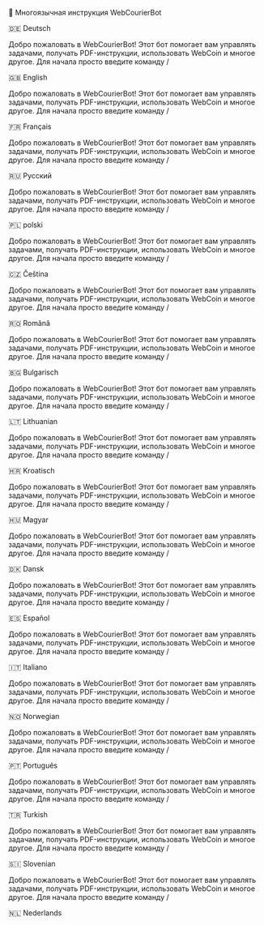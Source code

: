 📘 Многоязычная инструкция WebCourierBot

🇩🇪 Deutsch

Добро пожаловать в WebCourierBot! Этот бот помогает вам управлять задачами, получать PDF-инструкции, использовать WebCoin и многое другое. Для начала просто введите команду /

🇬🇧 English

Добро пожаловать в WebCourierBot! Этот бот помогает вам управлять задачами, получать PDF-инструкции, использовать WebCoin и многое другое. Для начала просто введите команду /

🇫🇷 Français

Добро пожаловать в WebCourierBot! Этот бот помогает вам управлять задачами, получать PDF-инструкции, использовать WebCoin и многое другое. Для начала просто введите команду /

🇷🇺 Русский

Добро пожаловать в WebCourierBot! Этот бот помогает вам управлять задачами, получать PDF-инструкции, использовать WebCoin и многое другое. Для начала просто введите команду /

🇵🇱 polski

Добро пожаловать в WebCourierBot! Этот бот помогает вам управлять задачами, получать PDF-инструкции, использовать WebCoin и многое другое. Для начала просто введите команду /

🇨🇿 Čeština

Добро пожаловать в WebCourierBot! Этот бот помогает вам управлять задачами, получать PDF-инструкции, использовать WebCoin и многое другое. Для начала просто введите команду /

🇷🇴 Română

Добро пожаловать в WebCourierBot! Этот бот помогает вам управлять задачами, получать PDF-инструкции, использовать WebCoin и многое другое. Для начала просто введите команду /

🇧🇬 Bulgarisch

Добро пожаловать в WebCourierBot! Этот бот помогает вам управлять задачами, получать PDF-инструкции, использовать WebCoin и многое другое. Для начала просто введите команду /

🇱🇹 Lithuanian

Добро пожаловать в WebCourierBot! Этот бот помогает вам управлять задачами, получать PDF-инструкции, использовать WebCoin и многое другое. Для начала просто введите команду /

🇭🇷 Kroatisch

Добро пожаловать в WebCourierBot! Этот бот помогает вам управлять задачами, получать PDF-инструкции, использовать WebCoin и многое другое. Для начала просто введите команду /

🇭🇺 Magyar

Добро пожаловать в WebCourierBot! Этот бот помогает вам управлять задачами, получать PDF-инструкции, использовать WebCoin и многое другое. Для начала просто введите команду /

🇩🇰 Dansk

Добро пожаловать в WebCourierBot! Этот бот помогает вам управлять задачами, получать PDF-инструкции, использовать WebCoin и многое другое. Для начала просто введите команду /

🇪🇸 Español

Добро пожаловать в WebCourierBot! Этот бот помогает вам управлять задачами, получать PDF-инструкции, использовать WebCoin и многое другое. Для начала просто введите команду /

🇮🇹 Italiano

Добро пожаловать в WebCourierBot! Этот бот помогает вам управлять задачами, получать PDF-инструкции, использовать WebCoin и многое другое. Для начала просто введите команду /

🇳🇴 Norwegian

Добро пожаловать в WebCourierBot! Этот бот помогает вам управлять задачами, получать PDF-инструкции, использовать WebCoin и многое другое. Для начала просто введите команду /

🇵🇹 Português

Добро пожаловать в WebCourierBot! Этот бот помогает вам управлять задачами, получать PDF-инструкции, использовать WebCoin и многое другое. Для начала просто введите команду /

🇹🇷 Turkish

Добро пожаловать в WebCourierBot! Этот бот помогает вам управлять задачами, получать PDF-инструкции, использовать WebCoin и многое другое. Для начала просто введите команду /

🇸🇮 Slovenian

Добро пожаловать в WebCourierBot! Этот бот помогает вам управлять задачами, получать PDF-инструкции, использовать WebCoin и многое другое. Для начала просто введите команду /

🇳🇱 Nederlands

